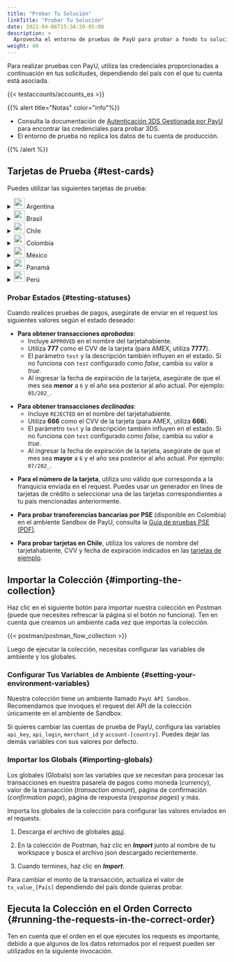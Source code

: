 ```yaml
---
title: "Probar Tu Solución"
linkTitle: "Probar Tu Solución"
date: 2021-04-06T15:34:20-05:00
description: >
  Aprovecha el entorno de pruebas de PayU para probar a fondo tu solución antes de pasar al entorno en producción, donde se realizan pagos y transacciones reales.
weight: 40
---
```

<script>
  function openTarget() {
    var hash = location.hash.substring(1);
    if(hash) {
      var details = document.getElementById(hash);
    } 
    if(details && details.tagName.toLowerCase() === 'details') {
      details.open = true;
      details.scrollIntoView(true);
    }
  }
  window.addEventListener('DOMContentLoaded', openTarget);
</script>
Para realizar pruebas con PayU, utiliza las credenciales proporcionadas a continuación en tus solicitudes, dependiendo del país con el que tu cuenta está asociada.  

{{< testaccounts/accounts_es >}}

{{% alert title="Notas" color="info"%}}

* Consulta la documentación de <a href="https://developers.payulatam.com/latam/es/docs/services/3dsauthentication/payu-handled-3ds-authentication.html#probar-la-autenticaci%C3%B3n-3ds" target="_blank">Autenticación 3DS Gestionada por PayU</a> para encontrar las credenciales para probar 3DS.
* El entorno de prueba no replica los datos de tu cuenta de producción.

{{% /alert %}}

## Tarjetas de Prueba {#test-cards}

Puedes utilizar las siguientes tarjetas de prueba:

<details id="argentina">
<summary><img src="/assets/Argentina.png" width="25px"/> Argentina</summary>

| Tarjeta                           | Número                              |
|-----------------------------------|-------------------------------------|
| **Tarjeta de Crédito AMEX**       | 376414000000009                     |
| **Tarjeta de Crédito ARGENCARD**  | 5011050000000001                    |
| **Tarjeta de Crédito CABAL**      | 5896570000000008                    |
| **Tarjeta de Crédito CENCOSUD**   | 6034930000000005 - 5197670000000002 |
| **Tarjeta de Crédito DINERS**     | 36481400000006                      |
| **Tarjeta de Crédito MASTERCARD** | 5399090000000009                    |
| **Tarjeta de Crédito NARANJA**    | 5895620000000002                    |
| **Tarjeta de Crédito SHOPPING**   | 6034880000000051                    |
| **Tarjeta de Crédito VISA**       | 4850110000000000 - 4036820000000001 |
| **Tarjeta Débito VISA**           | 4517730000000000                    |

</details>
<details id="brazil">
<summary><img src="/assets/Brasil.png" width="25px"/> Brasil</summary>

| Tarjeta                   | Número                                   | Fecha de Expiración | CVV  |
|---------------------------|------------------------------------------|---------------------|------|
| **Tarjeta de Crédito AMEX**       | 371341553758128 | 2035/01 | 1234 |
| **Tarjeta de Crédito DINERS**     | 36490101441625 | 2035/01 | 123  |
| **Tarjeta de Crédito ELO**        | 4389351648020055  <br> 4389358876174389 | 2035/01 | 123  |
| **Tarjeta de Crédito HIPERCARD**  | 6062825624254001 | 2035/01 | 123  |
| **Tarjeta de Crédito MASTERCARD** | 5448280000000007 <br> 2223020000000005 <br> 2223000250000004 | 2035/01 | 123  |
| **Tarjeta de Crédito VISA**       | 4235647728025682 <br> 4895370010000005 | 2035/01 | 123  |

</details>
<details id="chile">
<summary><img src="/assets/Chile.png" width="25px"/> Chile</summary>

<table>
<thead>
  <tr>
    <th>Tarjeta</th>
    <th>Número</th>
    <th>Tarjetahabiente</th>
    <th>CVV</th>
    <th>Fecha de expiración</th>
  </tr>
</thead>
<tbody>
  <tr>
    <td><b>Tarjeta de crédito AMEX</b></td>
    <td>377825000000005</td>
    <td colspan="3" rowspan="2" style="vertical-align:middle"><a href="#testing-status">Utiliza los valores de prueba de acuerdo con el resultado esperado.</a></td>
  </tr>
  <tr>
    <td><b>Tarjeta de crédito DINERS</b></td>
    <td>36525200000002</td>
  </tr>
  <tr>
    <td><b>Tarjeta de crédito MASTERCARD</b></td>
    <td>5457210001000019</td>
    <td>BKN_DMC_001</td>
    <td>300</td>
    <td>12/25</td>
  </tr>
  <tr>
    <td><b>Tarjeta débito MASTERCARD</b></td>
    <td>5204730000001003</td>
    <td>BKN_MCS_001</td>
    <td>100</td>
    <td>12/25</td>
  </tr>
  <tr>
    <td><b>Tarjeta prepago MASTERCARD</b></td>
    <td>5185540320000012</td>
    <td>BKN_DMC_001</td>
    <td>001</td>
    <td>12/25</td>
  </tr>
  <tr>
    <td><b>Tarjeta de crédito VISA</b></td>
    <td>4761340000000035</td>
    <td>VISA_GLOBAL_3</td>
    <td>846</td>
    <td>12/27</td>
  </tr>
  <tr>
    <td><b>Tarjeta Internacional VISA</b></td>
    <td>4005520000000129</td>
    <td>VISA_ECOMMERCE_03</td>
    <td>921</td>
    <td>12/27</td>
  </tr>
  <tr>
    <td><b>Tarjeta débito VISA</b></td>
    <td>4761340000000050</td>
    <td>VISA_GLOBAL_5</td>
    <td>846</td>
    <td>12/27</td>
  </tr>
</tbody>
</table>

</details>
<details id="colombia">
<summary><img src="/assets/Colombia.png" width="25px"/> Colombia</summary>

| Tarjeta                           | Número                                                                |
|-----------------------------------|-----------------------------------------------------------------------|
| **Tarjeta de Crédito AMEX**       | 377813000000001 - 377847626810864 - 376402004977124 - 376414000000009 |
| **Tarjeta de Crédito CODENSA**    | 5907120000000009                                                      |
| **Tarjeta de Crédito CRM**        | 5282096712463427                                                      |
| **Tarjeta de Crédito DAVIVIENDA** | 5247081012761500                                                      |
| **Tarjeta de Crédito DINERS**     | 36032400000007 - 36032404150519 - 36032440201896                      |
| **Tarjeta de Crédito MASTERCARD** | 5471300000000003 - 5120697176068275                                   |
| **Tarjeta de Crédito NEQUI**      | 4093551018099251                                                      |
| **Tarjeta de Crédito VISA**       | 4097440000000004 - 4037997623271984 - 4111111111111111                |
| **Tarjeta Débito VISA**           | 4509420000000008                                                      |

</details>
<details id="mexico">
<summary><img src="/assets/Mexico.png" width="25px"/> México</summary>

| Tarjeta                           | Número                               |
|-----------------------------------|--------------------------------------|
| **Tarjeta de Crédito AMEX**       | 376675000000005                      |
| **Tarjeta de Crédito MASTERCARD** | 5491380000000001                     |
| **Tarjeta Débito MASTERCARD**     | 5256780000000007                     |
| **Tarjeta de Crédito VISA**       | 4268070000000002                     |
| **Tarjeta Débito VISA**           | 4415490000000004                     |

</details>
<details id="panama">
<summary><img src="/assets/Panama.png" width="25px"/> Panamá</summary>

| Tarjeta                           | Número                               |
|-----------------------------------|--------------------------------------|
| **Tarjeta de Crédito MASTERCARD** | 5455040000000005                     |
| **Tarjeta de Crédito VISA**       | 4723030000000005                     |

</details>
<details id="peru">
<summary><img src="/assets/Peru.png" width="25px"/> Perú</summary>

| Tarjeta                           | Número                               |
|-----------------------------------|--------------------------------------|
| **Tarjeta de Crédito AMEX**       | 377753000000009                      |
| **Tarjeta de Crédito DINERS**     | 36239200000000                       |
| **Tarjeta de Crédito MASTERCARD** | 5491610000000001                     |
| **Tarjeta Débito MASTERCARD**     | 5236930000000003                     |
| **Tarjeta de Crédito VISA**       | 4907840000000005 - 4634010000000005  |
| **Tarjeta Débito VISA**           | 4557880000000004                     |

</details>

### Probar Estados {#testing-statuses}

Cuando realices pruebas de pagos, asegúrate de enviar en el request los siguientes valores según el estado deseado:

* **Para obtener transacciones _aprobadas_**: 
  - Incluye `APPROVED` en el nombre del tarjetahabiente.
  - Utiliza **777** como el CVV de la tarjeta (para AMEX, utiliza **7777**).
  - El parámetro `test` y la descripción también influyen en el estado. Si no funciona con `test` configurado como _false_, cambia su valor a _true_.
  - Al ingresar la fecha de expiración de la tarjeta, asegúrate de que el mes sea **menor** a `6` y el año sea posterior al año actual. Por ejemplo: `05/202_`.
<p>

* **Para obtener transacciones _declinadas_**: 
  - Incluye `REJECTED` en el nombre del tarjetahabiente.
  - Utiliza **666** como el CVV de la tarjeta (para AMEX, utiliza **666**).
  - El parámetro `test` y la descripción también influyen en el estado. Si no funciona con `test` configurado como _false_, cambia su valor a _true_.
  - Al ingresar la fecha de expiración de la tarjeta, asegúrate de que el mes sea **mayor** a `6` y el año sea posterior al año actual. Por ejemplo: `07/202_`.

<!--* **Para obtener transacciones _pendientes_**: 
  - Envía `PENDING` en el nombre del tarjetahabiente.
  - Envía **777** en el CVV de la tarjeta (para AMEX, utiliza **7777**).
  - Envía el parámetro `test` como _true_.
  - En la información del comprador y el pagador, asigna la dirección de correo electrónico `manual-review-hub@email.com`.-->

* **Para el número de la tarjeta**, utiliza uno válido que corresponda a la franquicia enviada en el request. Puedes usar un generador en línea de tarjetas de crédito o seleccionar una de las tarjetas correspondientes a tu país mencionadas anteriormente.

* **Para probar transferencias bancarias por PSE** (disponible en Colombia) en el ambiente Sandbox de PayU, consulta la [Guía de pruebas PSE (PDF)](/assets/pse-test-guide-v5-es.pdf).

* **Para probar tarjetas en Chile**, utiliza los valores de nombre del tarjetahabiente, CVV y fecha de expiración indicados en las <a href="#chile" id="linkcl" onclick="document.getElementById('chile').open = true;">tarjetas de ejemplo</a>.


## Importar la Colección {#importing-the-collection}

Haz clic en el siguiente botón para importar nuestra colección en Postman (puede que necesites refrescar la página si el botón no funciona). Ten en cuenta que creamos un ambiente cada vez que importas la colección.

{{< postman/postman_flow_collection >}}
<br>

Luego de ejecutar la colección, necesitas configurar las variables de ambiente y los globales.

### Configurar Tus Variables de Ambiente {#setting-your-environment-variables}

Nuestra colección tiene un ambiente llamado `PayU API Sandbox`. Recomendamos que invoques el request del API de la colección únicamente en el ambiente de Sandbox.

Si quieres cambiar las cuentas de prueba de PayU, configura las variables `api_key`, `api_login`, `merchant_id` y `account-[country]`. Puedes dejar las demás variables con sus valores por defecto.

### Importar los Globals {#importing-globals}

Los globales (Globals) son las variables que se necesitan para procesar las transacciones en nuestra pasarela de pagos como moneda (_currency_), valor de la transacción (_transaction amount_), página de confirmación (_confirmation page_), página de respuesta (_response pages_) y más.

Importa los globales de la colección para configurar las valores enviados en el requests. 

1. Descarga el archivo de globales <a href="/assets/globals/PayU%20Latam.postman_globals.json" download>aquí</a>.

2. En la colección de Postman, haz clic en _**Import**_ junto al nombre de tu workspace y busca el archivo json descargado recientemente.

3. Cuando termines, haz clic en _**Import**_.

Para cambiar el monto de la transacción, actualiza el valor de `tx_value_[País]` dependiendo del país donde quieras probar.

## Ejecuta la Colección en el Orden Correcto {#running-the-requests-in-the-correct-order}

Ten en cuenta que el orden en el que ejecutes los requests es importante, debido a que algunos de los datos retornados por el request pueden ser utilizados en la siguiente invocación. 